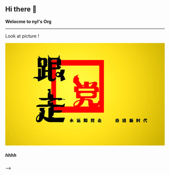## Hi there 👋
 **Welocme to nyl's Org**  
 ***  
 Look at picture !  
 
![photo](https://github.com/gtb-2023-na-yilin/.github/blob/main/1667929147415.jpg)




##### hhhh
-->
